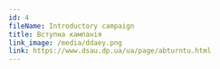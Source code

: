 ```yaml
---
id: 4
fileName: Introductory campaign
title: Вступна кампанія
link_image: /media/ddaey.png
link: https://www.dsau.dp.ua/ua/page/abturntu.html
---
```

